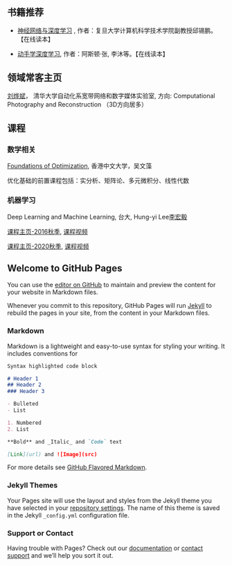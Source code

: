 ## 书籍推荐

* [神经网络与深度学习](https://nndl.github.io) , 作者：复旦大学计算机科学技术学院副教授邱锡鹏。【在线读本】

* [动手学深度学习](http://zh.d2l.ai/index.html), 作者：阿斯顿·张, 李沐等。【在线读本】



## 领域常客主页



[刘烨斌](http://www.liuyebin.com)， 清华大学自动化系宽带网络和数字媒体实验室, 方向: Computational Photography and Reconstruction （3D方向居多）



## 课程

### 数学相关

[Foundations of Optimization](http://www1.se.cuhk.edu.hk/~manchoso/1920/engg5501/), 香港中文大学，吴文藻

优化基础的前置课程包括：实分析、矩阵论、多元微积分、线性代数


### 机器学习

Deep Learning and Machine Learning, 台大, Hung-yi Lee[李宏毅](http://speech.ee.ntu.edu.tw/~tlkagk/index.html)

[课程主页-2016秋季](http://speech.ee.ntu.edu.tw/~tlkagk/courses_ML16.html), [课程视频](https://www.bilibili.com/video/av9770190/?from=search&seid=17240241049019116161)

[课程主页-2020秋季](http://speech.ee.ntu.edu.tw/~tlkagk/courses_ML20.html), [课程视频](https://www.bilibili.com/medialist/play/ml1065782777/p1)


## Welcome to GitHub Pages

You can use the [editor on GitHub](https://github.com/JoeBlack27/JoeBlack27.github.io/edit/master/README.md) to maintain and preview the content for your website in Markdown files.

Whenever you commit to this repository, GitHub Pages will run [Jekyll](https://jekyllrb.com/) to rebuild the pages in your site, from the content in your Markdown files.

### Markdown

Markdown is a lightweight and easy-to-use syntax for styling your writing. It includes conventions for

```markdown
Syntax highlighted code block

# Header 1
## Header 2
### Header 3

- Bulleted
- List

1. Numbered
2. List

**Bold** and _Italic_ and `Code` text

[Link](url) and ![Image](src)
```

For more details see [GitHub Flavored Markdown](https://guides.github.com/features/mastering-markdown/).

### Jekyll Themes

Your Pages site will use the layout and styles from the Jekyll theme you have selected in your [repository settings](https://github.com/JoeBlack27/JoeBlack27.github.io/settings). The name of this theme is saved in the Jekyll `_config.yml` configuration file.

### Support or Contact

Having trouble with Pages? Check out our [documentation](https://help.github.com/categories/github-pages-basics/) or [contact support](https://github.com/contact) and we’ll help you sort it out.
